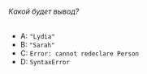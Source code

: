 ###### Какой будет вывод?

-   A: `"Lydia"`
-   B: `"Sarah"`
-   C: `Error: cannot redeclare Person`
-   D: `SyntaxError`
